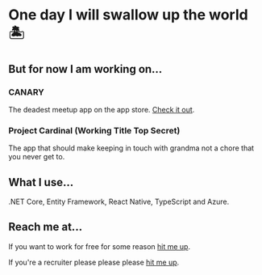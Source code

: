 # One day I will swallow up the world 🏝️


## But for now I am working on...

### CANARY
The deadest meetup app on the app store. [Check it out](https://almostcanary.com/).
### Project Cardinal (Working Title Top Secret)
The app that should make keeping in touch with grandma not a chore that you never get to.


## What I use...

.NET Core, Entity Framework, React Native, TypeScript and Azure.


## Reach me at...

If you want to work for free for some reason [hit me up](https://thehollowcorporation.com/help).

If you're a recruiter please please please [hit me up](https://www.linkedin.com/in/ethancote1).
